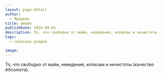 ```yaml
---
layout: page-detail
author:
  - Яшодеви
title: амайя
publishDate: 2024-09-01
description: То, что свободно от майи, неведения, иллюзии и нечистоты (качество Абсолюта).
tags:
  - санатана дхарма

image: 
---
```


То, что свободно от майи, неведения, иллюзии и нечистоты (качество Абсолюта).


